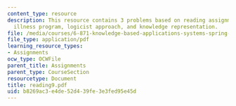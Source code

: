 ```yaml
---
content_type: resource
description: This resource contains 3 problems based on reading assignments on present
  illness program, logicist approach, and knowledge representation.
file: /media/courses/6-871-knowledge-based-applications-systems-spring-2005/b8269ac3e4de52d439fe3e3fed95e45d_reading9.pdf
file_type: application/pdf
learning_resource_types:
- Assignments
ocw_type: OCWFile
parent_title: Assignments
parent_type: CourseSection
resourcetype: Document
title: reading9.pdf
uid: b8269ac3-e4de-52d4-39fe-3e3fed95e45d
---
```

